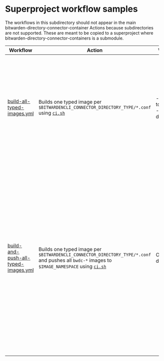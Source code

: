 # Superproject workflow samples

The workflows in this subdirectory should not appear in the main
bitwarden-directory-connector-container Actions because subdirectories are not
supported. These are meant to be copied to a superproject where
bitwarden-directory-connector-containers is a submodule.

| Workflow | Action | When | Notes |
| --- | --- | --- | --- |
| [build-all-typed-images.yml] | Builds one typed image per `$BITWARDENCLI_CONNECTOR_DIRECTORY_TYPE/*.conf` using [`ci.sh`] | - PRs to main<BR>- On demand | Just building the images is not really helpful without pushing them, unless you are testing changes to your conf files and want to know they will work when you do push. |
| [build-and-push-all-typed-images.yml] | Builds one typed image per `$BITWARDENCLI_CONNECTOR_DIRECTORY_TYPE/*.conf` and pushes all `bwdc-*` images to `$IMAGE_NAMESPACE` using [`ci.sh`] | On demand | Ideal job to run as needed to get your images built and pushed to your container registry.<BR><BR>By default, this uses `github.actor` and `github.token` to login to the container registry. If these will not work for you, you will need to edit the workflow file. There are commented out examples for using Github Secrets included. |

<!-- Links -->
[build-all-typed-images.yml]:          ./build-all-typed-images.yml
[build-and-push-all-typed-images.yml]: ./build-and-push-all-typed-images.yml
[`ci.sh`]:                             ../../../ci.sh

<!-- markdownlint-configure-file {
 MD033: false
}
-->
